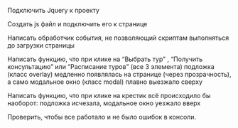 Подключить Jquery к проекту

Создать js файл и подключить его к странице

Написать обработчик события, не позволяющий скриптам выполняться до загрузки страницы

Написать функцию, что при клике на “Выбрать тур” , “Получить консультацию” или “Расписание туров” (все 3 элемента)  подложка (класс overlay) медленно появлялась на странице (через прозрачность), а само модальное окно (класс modal) плавно выезжало сверху

Написать функцию, что при клике на крестик всё происходило бы наоборот: подложка исчезала, модальное окно уезжало вверх

Проверить, чтобы все работало и не было ошибок в консоли.
